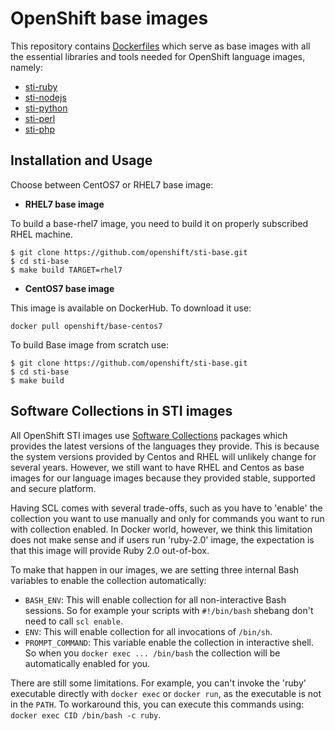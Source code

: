 OpenShift base images
========================================
This repository contains [Dockerfiles](https://github.com/openshift/sti-base)
which serve as base images with all the essential libraries and tools needed
for OpenShift language images, namely:
* [sti-ruby](https://github.com/openshift/sti-ruby)
* [sti-nodejs](https://github.com/openshift/sti-nodejs)
* [sti-python](https://github.com/openshift/sti-python)
* [sti-perl](https://github.com/openshift/sti-perl)
* [sti-php](https://github.com/openshift/sti-php)

Installation and Usage
------------------------
Choose between CentOS7 or RHEL7 base image:
*  **RHEL7 base image**

To build a base-rhel7 image, you need to build it on properly subscribed RHEL machine.

```
$ git clone https://github.com/openshift/sti-base.git
$ cd sti-base
$ make build TARGET=rhel7
```

*  **CentOS7 base image**

This image is available on DockerHub. To download it use:

```console
docker pull openshift/base-centos7
```

To build Base image from scratch use:

```
$ git clone https://github.com/openshift/sti-base.git
$ cd sti-base
$ make build
```

Software Collections in STI images
--------------------------------
All OpenShift STI images use [Software
Collections](https://www.softwarecollections.org/en/) packages which provides
the latest versions of the languages they provide.  This is because the system
versions provided by Centos and RHEL will unlikely change for several years.
However, we still want to have RHEL and Centos as base images for our language
images because they provided stable, supported and secure platform.

Having SCL comes with several trade-offs, such as you have to 'enable' the
collection you want to use manually and only for commands you want to run with
collection enabled. In Docker world, however, we think this limitation does not
make sense and if users run 'ruby-2.0' image, the expectation is that this image
will provide Ruby 2.0 out-of-box.

To make that happen in our images, we are setting three internal Bash variables
to enable the collection automatically:

* `BASH_ENV`: This will enable collection for all non-interactive Bash sessions. So for example your scripts with `#!/bin/bash` shebang don't need to call `scl enable`.
* `ENV`: This will enable collection for all invocations of `/bin/sh`.
* `PROMPT_COMMAND`: This variable enable the collection in interactive shell. So when you `docker exec ... /bin/bash` the collection will be automatically enabled for you.

There are still some limitations. For example, you can't invoke the 'ruby'
executable directly with `docker exec` or `docker run`, as the executable is not
in the `PATH`. To workaround this, you can execute this commands using: `docker
exec CID /bin/bash -c ruby`.

